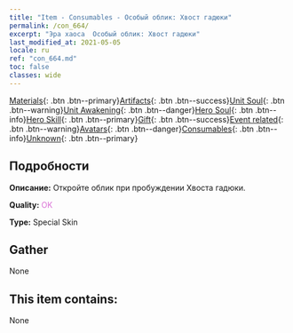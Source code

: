 ```yaml
---
title: "Item - Consumables - Особый облик: Хвост гадюки"
permalink: /con_664/
excerpt: "Эра хаоса  Особый облик: Хвост гадюки"
last_modified_at: 2021-05-05
locale: ru
ref: "con_664.md"
toc: false
classes: wide
---
```

 [Materials](/ItemsRU/){: .btn .btn--primary}[Artifacts](/ItemsRU/Artifacts/){: .btn .btn--success}[Unit Soul](/ItemsRU/UnitSoul/){: .btn .btn--warning}[Unit Awakening](/ItemsRU/UnitAwakening/){: .btn .btn--danger}[Hero Soul](/ItemsRU/HeroSoul/){: .btn .btn--info}[Hero Skill](/ItemsRU/HeroSkill/){: .btn .btn--primary}[Gift](/ItemsRU/Gift/){: .btn .btn--success}[Event related](/ItemsRU/Events/){: .btn .btn--warning}[Avatars](/ItemsRU/Avatars/){: .btn .btn--danger}[Consumables](/ItemsRU/Consumables/){: .btn .btn--info}[Unknown](/ItemsRU/Unknown/){: .btn .btn--primary}

## Подробности
 **Описание:** Откройте облик при пробуждении Хвоста гадюки.

 **Quality:** <span style="color: #DA70D6">OK</span>

 **Type:** Special Skin

## Gather

  None

## This item contains:

  None

